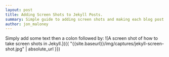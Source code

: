 ```yaml
---
layout: post
title: Adding Screen Shots to Jekyll Posts.
summary: Simple guide to adding screen shots and making each blog post easier to follow.
author: jon_maloney
---
```


Simply add some text then a colon followed by:
![A screen shot of how to take screen shots in Jekyll.]({{ "{{site.baseurl}}/img/captures/jekyll-screen-shot.jpg" | absolute_url }})